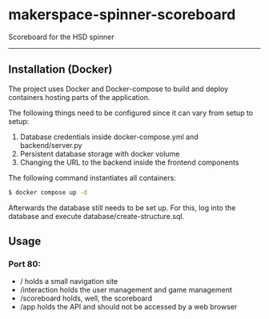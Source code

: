 # makerspace-spinner-scoreboard
Scoreboard for the HSD spinner

-----------------------------------

## Installation (Docker)
The project uses Docker and Docker-compose to build and deploy containers hosting parts of the application.

The following things need to be configured since it can vary from setup to setup:
1. Database credentials inside docker-compose.yml and backend/server.py
2. Persistent database storage with docker volume
3. Changing the URL to the backend inside the frontend components

The following command instantiates all containers:
```sh
$ docker compose up -d
```

Afterwards the database still needs to be set up.
For this, log into the database and execute database/create-structure.sql.

## Usage

### Port 80:
- / holds a small navigation site
- /interaction holds the user management and game management
- /scoreboard holds, well, the scoreboard 
- /app holds the API and should not be accessed by a web browser